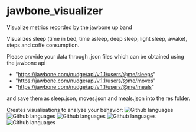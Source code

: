 jawbone_visualizer
========================

Visualize metrics recorded by the jawbone up band

Visualizes sleep (time in bed, time asleep, deep sleep, light sleep, awake), steps and coffe consumption.

Please provide your data through .json files which can be obtained using the jawbone api
- "https://jawbone.com/nudge/api/v.1.1/users/@me/sleeps"
- "https://jawbone.com/nudge/api/v.1.1/users/@me/moves"
- "https://jawbone.com/nudge/api/v.1.1/users/@me/meals"

and save them as sleep.json, moves.json and meals.json into the res folder.

Creates visualisations to analyze your behavior:
![Github languages](https://github.com/TPei/jawbone_sleep_visualizer/blob/master/img/sleep.png)
![Github languages](https://github.com/TPei/jawbone_sleep_visualizer/blob/master/img/average_sleep_per_weeknight.png)
![Github languages](https://github.com/TPei/jawbone_sleep_visualizer/blob/master/img/steps.png)
![Github languages](https://github.com/TPei/jawbone_sleep_visualizer/blob/master/img/coffee_vs_sleep.png)
![Github languages](https://github.com/TPei/jawbone_sleep_visualizer/blob/master/img/sleep_vs_coffee.png)